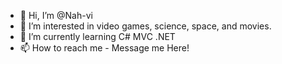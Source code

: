 - 👋 Hi, I’m @Nah-vi
- 👀 I’m interested in video games, science, space, and movies.
- 🌱 I’m currently learning C# MVC .NET
- 📫 How to reach me - Message me Here!

<!---
Nah-vi/Nah-vi is a ✨ special ✨ repository because its `README.md` (this file) appears on your GitHub profile.
You can click the Preview link to take a look at your changes.
--->
